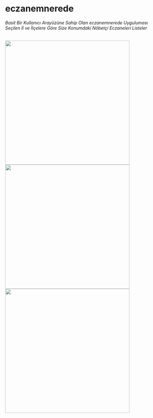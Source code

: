 # eczanemnerede

###### Basit Bir Kullanıcı Arayüzüne Sahip Olan eczanemnerede Uyguluması Seçilen İl ve İlçelere Göre Size Konumdaki Nöbetçi Eczaneleri Listeler
<img src="https://user-images.githubusercontent.com/61154446/111223839-baf10380-85ee-11eb-9bb3-049782035eac.png" width="400">
<img src="https://user-images.githubusercontent.com/61154446/111223952-dd831c80-85ee-11eb-8e5e-99eea63c8b6c.png" width="400">
<img src="https://user-images.githubusercontent.com/61154446/111224011-f55aa080-85ee-11eb-91b4-767c341b6bf7.png" width="400">

